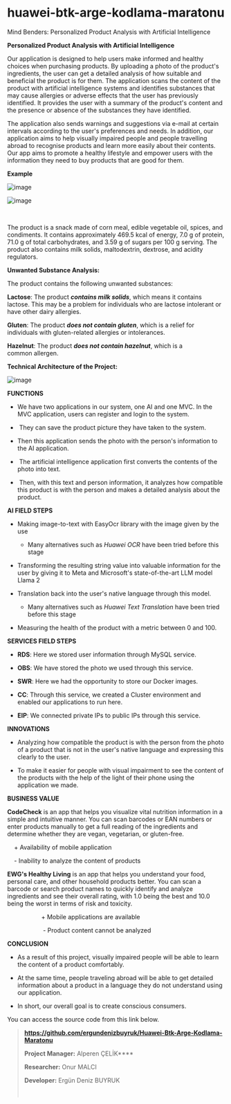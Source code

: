 # huawei-btk-arge-kodlama-maratonu
Mind Benders: Personalized Product Analysis with Artificial
Intelligence

**Personalized Product Analysis with Artificial Intelligence**

Our application is designed to help users make informed and healthy
choices when purchasing products. By uploading a photo of the product\'s
ingredients, the user can get a detailed analysis of how suitable and
beneficial the product is for them. The application scans the content of
the product with artificial intelligence systems and identifies
substances that may cause allergies or adverse effects that the user has
previously identified. It provides the user with a summary of the
product\'s content and the presence or absence of the substances they
have identified.

The application also sends warnings and suggestions via e-mail at
certain intervals according to the user\'s preferences and needs. In
addition, our application aims to help visually impaired people and
people travelling abroad to recognise products and learn more easily
about their contents. Our app aims to promote a healthy lifestyle and
empower users with the information they need to buy products that are
good for them.

**Example**

![image](https://github.com/ergundenizbuyruk/Huawei-Btk-Arge-Kodlama-Maratonu/assets/83646458/e2545374-c878-487e-b706-130b016314ad)

![image](https://github.com/ergundenizbuyruk/Huawei-Btk-Arge-Kodlama-Maratonu/assets/83646458/33cc44b6-f3ae-4f63-bc08-2e0fc70aea06)

                                            

The product is a snack made of corn meal, edible vegetable oil, spices,
and condiments. It contains approximately 469.5 kcal of energy, 7.0 g of
protein, 71.0 g of total carbohydrates, and 3.59 g of sugars per 100 g
serving. The product also contains milk solids, maltodextrin, dextrose,
and acidity regulators.

**Unwanted Substance Analysis:**

The product contains the following unwanted substances:

**Lactose**: The product ***contains milk solids***, which means it
contains lactose. This may be a problem for individuals who are lactose
intolerant or have other dairy allergies.

**Gluten**: The product ***does not contain gluten***, which is a relief
for individuals with gluten-related allergies or intolerances.

**Hazelnut**: The product ***does not contain hazelnut***, which is a
common allergen.

**Technical Architecture of the Project:**


![image](https://github.com/ergundenizbuyruk/Huawei-Btk-Arge-Kodlama-Maratonu/assets/83646458/20349f9f-9f85-4134-a2b5-33870434fe3b)

**FUNCTIONS**

-   We have two applications in our system, one AI and one MVC. In the
    MVC application, users can register and login to the system.

-    They can save the product picture they have taken to the system.

-   Then this application sends the photo with the person\'s information
    to the AI application.

-    The artificial intelligence application first converts the contents
    of the photo into text.

-    Then, with this text and person information, it analyzes how
    compatible this product is with the person and makes a detailed
    analysis about the product.

**AI FIELD STEPS**

-   Making image-to-text with EasyOcr library with the image given by the use

    -   Many alternatives such as *Huawei OCR* have been tried before this stage

-   Transforming the resulting string value into valuable information for the user by giving it to Meta and Microsoft\'s state-of-the-art LLM model Llama 2

-   Translation back into the user\'s native language through this model.

    -   Many alternatives such as *Huawei Text Translation* have been tried before this stage

-   Measuring the health of the product with a metric between 0 and 100.

**SERVICES FIELD STEPS**

-   **RDS**: Here we stored user information through MySQL service.

-   **OBS**: We have stored the photo we used through this service.

-   **SWR**: Here we had the opportunity to store our Docker images.

-   **CC**: Through this service, we created a Cluster environment and enabled our applications to run here.

-   **EIP**: We connected private IPs to public IPs through this service.

**INNOVATIONS**

-   Analyzing how compatible the product is with the person from the
    photo of a product that is not in the user\'s native language and
    expressing this clearly to the user.

-   To make it easier for people with visual impairment to see the
    content of the products with the help of the light of their phone
    using the application we made.

**BUSINESS VALUE**​​​​​​​

 **CodeCheck** is an app that helps you visualize vital nutrition
 information in a simple and intuitive manner. You can scan barcodes or
 EAN numbers or enter products manually to get a full reading of the
 ingredients and determine whether they are vegan, vegetarian, or
 gluten-free.

     + Availability of mobile application

     - Inability to analyze the content of products

 **EWG\'s Healthy Living** is an app that helps you understand your
 food, personal care, and other household products better. You can scan
 a barcode or search product names to quickly identify and analyze
 ingredients and see their overall rating, with 1.0 being the best and
 10.0 being the worst in terms of risk and toxicity.

                     + Mobile applications are available

                      - Product content cannot be analyzed

 **CONCLUSION**

-   As a result of this project, visually impaired people will be able
    to learn the content of a product comfortably.

-   At the same time, people traveling abroad will be able to get
    detailed information about a product in a language they do not
    understand using our application.

-   In short, our overall goal is to create conscious consumers.

 You can access the source code from this link below.

> **https://github.com/ergundenizbuyruk/Huawei-Btk-Arge-Kodlama-Maratonu**
>
> **Project Manager:** Alperen ÇELİK**​​​​​​​**
>
> **Researcher:** Onur MALCI
>
> **Developer:** Ergün Deniz BUYRUK
>
> **​​**



